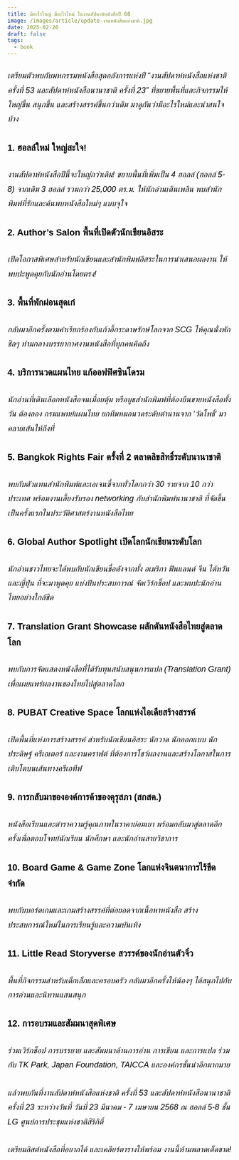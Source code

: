 ```yaml
---
title: มีอะไรใหญ่ มีอะไรใหม่ ในงานสัปดาห์หนังสือปี 68
image: /images/article/update-งานหนังสือแห่งชาติ.jpg
date: 2025-02-26
draft: false
tags:
  - book
---
```

<style>
    body {
        color: black;
    }

    h3 {
        color: #ca2031;
        font-family: "IBM Plex Sans Thai", sans-serif;
        font-weight: bold;
        font-size: 26px;
        line-height: 1.8;
    }

    h4 {
        color: black;
        font-family: "IBM Plex Sans Thai", sans-serif;
        font-weight: bold;
        font-size: 20px;
        line-height: 1.8;
    }

h5 {
        color: black;
        font-family: "sarabun", sans-serif;
        font-weight: lighter;
        font-size: 18px;
        line-height: 1.8;
    }
</style>

##### เตรียมตัวพบกับมหกรรมหนังสือสุดอลังการแห่งปี “งานสัปดาห์หนังสือแห่งชาติ ครั้งที่ 53 และสัปดาห์หนังสือนานาชาติ ครั้งที่ 23” ที่ขยายพื้นที่และกิจกรรมให้ใหญ่ขึ้น สนุกขึ้น และสร้างสรรค์ขึ้นกว่าเดิม มาดูกันว่ามีอะไรใหม่และน่าสนใจบ้าง

#### 1. ฮอลล์ใหม่ ใหญ่สะใจ! 

##### งานสัปดาห์หนังสือปีนี้จะใหญ่กว่าเดิม! ขยายพื้นที่เพิ่มเป็น 4 ฮอลล์ (ฮอลล์ 5-8) จากเดิม 3 ฮอลล์ รวมกว่า 25,000 ตร.ม. ให้นักอ่านเดินเพลิน พบสำนักพิมพ์ที่รักและค้นพบหนังสือใหม่ๆ แบบจุใจ

#### 2. Author’s Salon พื้นที่เปิดตัวนักเขียนอิสระ

##### เปิดโอกาสพิเศษสำหรับนักเขียนและสำนักพิมพ์อิสระในการนำเสนอผลงาน ให้พบปะพูดคุยกับนักอ่านโดยตรง!

#### 3. พื้นที่พักผ่อนสุดเก๋ 

##### กลับมาอีกครั้งตามคำเรียกร้องกับเก้าอี้กระดาษรักษ์โลกจาก SCG ให้คุณนั่งพักชิลๆ ท่ามกลางบรรยากาศงานหนังสือที่ทุกคนคิดถึง

#### 4. บริการนวดแผนไทย แก้ออฟฟิศซินโดรม 

##### นักอ่านที่เดินเลือกหนังสือจนเมื่อยตุ้ม หรือบูธสำนักพิมพ์ที่ต้องยืนขายหนังสือทั้งวัน ต้องลอง กรมแพทย์แผนไทย ยกทีมหมอนวดระดับตำนานจาก ‘วัดโพธิ์’ มาคลายเส้นให้ถึงที่

#### 5. Bangkok Rights Fair ครั้งที่ 2 ตลาดลิขสิทธิ์ระดับนานาชาติ

##### พบกับตัวแทนสำนักพิมพ์และเอเจนซี่จากทั่วโลกกว่า 30 รายจาก 10 กว่าประเทศ พร้อมงานเลี้ยงรับรอง networking กับสำนักพิมพ์นานาชาติ ที่จัดขึ้นเป็นครั้งแรกในประวัติศาสตร์งานหนังสือไทย

#### 6. Global Author Spotlight เปิดโลกนักเขียนระดับโลก  

##### นักอ่านชาวไทยจะได้พบกับนักเขียนชื่อดังจากทั้ง อเมริกา ฟินแลนด์ จีน ไต้หวัน และญี่ปุ่น ที่จะมาพูดคุย แบ่งปันประสบการณ์ จัดเวิร์กช็อป และพบปะนักอ่านไทยอย่างใกล้ชิด

#### 7. Translation Grant Showcase ผลักดันหนังสือไทยสู่ตลาดโลก  

##### พบกับการจัดแสดงหนังสือที่ได้รับทุนสนับสนุนการแปล (Translation Grant) เพื่อเผยแพร่ผลงานของไทยไปสู่ตลาดโลก

#### 8. PUBAT Creative Space โลกแห่งไอเดียสร้างสรรค์  

##### เปิดพื้นที่แห่งการสร้างสรรค์ สำหรับนักเขียนอิสระ นักวาด นักออกแบบ นักประดิษฐ์ ครีเอเตอร์ และงานคราฟต์ ที่ต้องการโชว์ผลงานและสร้างโอกาสในการเติบโตบนเส้นทางครีเอทีฟ

#### 9. การกลับมาขององค์การค้าของคุรุสภา (สกสค.)  

##### หนังสือเรียนและตำราความรู้คุณภาพในราคาย่อมเยา พร้อมกลับมาสู่ตลาดอีกครั้งเพื่อตอบโจทย์นักเรียน นักศึกษา และนักอ่านสายวิชาการ

#### 10. Board Game & Game Zone โลกแห่งจินตนาการไร้ขีดจำกัด  

##### พบกับบอร์ดเกมและเกมสร้างสรรค์ที่ต่อยอดจากเนื้อหาหนังสือ สร้างประสบการณ์ใหม่ในการเรียนรู้และความบันเทิง

#### 11. Little Read Storyverse สวรรค์ของนักอ่านตัวจิ๋ว 

##### พื้นที่กิจกรรมสำหรับเด็กเล็กและครอบครัว กลับมาอีกครั้งให้น้องๆ ได้สนุกไปกับการอ่านและนิทานแสนสนุก

#### 12. การอบรมและสัมมนาสุดพิเศษ

##### ร่วมเวิร์กช็อป การบรรยาย และสัมมนาด้านการอ่าน การเขียน และการแปล ร่วมกับ TK Park, Japan Foundation, TAICCA และองค์กรชั้นนำอีกมากมาย

##### แล้วพบกันที่งานสัปดาห์หนังสือแห่งชาติ ครั้งที่ 53 และสัปดาห์หนังสือนานาชาติ ครั้งที่ 23 ระหว่างวันที่ วันที่ 23 มีนาคม - 7 เมษายน 2568 ณ ฮอลล์ 5-8 ชั้น LG ศูนย์การประชุมแห่งชาติสิริกิติ์

##### เตรียมลิสต์หนังสือที่อยากได้ และเคลียร์ตารางให้พร้อม งานนี้ห้ามพลาดเด็ดขาด!
